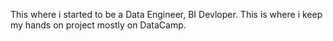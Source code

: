 This where i started to be a Data Engineer, BI Devloper.
This is where i keep my hands on project mostly on DataCamp.
